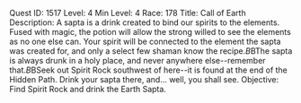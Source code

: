 Quest ID: 1517
Level: 4
Min Level: 4
Race: 178
Title: Call of Earth
Description: A sapta is a drink created to bind our spirits to the elements. Fused with magic, the potion will allow the strong willed to see the elements as no one else can. Your spirit will be connected to the element the sapta was created for, and only a select few shaman know the recipe.$B$BThe sapta is always drunk in a holy place, and never anywhere else--remember that.$B$BSeek out Spirit Rock southwest of here--it is found at the end of the Hidden Path. Drink your sapta there, and... well, you shall see.
Objective: Find Spirit Rock and drink the Earth Sapta.
